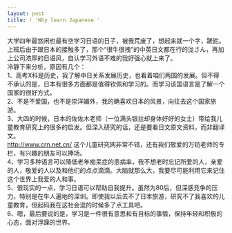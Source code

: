 ```yaml
---
layout: post
title: ! 'Why learn Japanese '
---
```


<p> 大学四年最悠闲也最有空学习日语的日子，被我荒废了，想起来就一个字，蹉跎。<br />
上班后由于跟日本的接触多了，那个“很牛很拽”的中英日文都在行的泷さん，再加上公司浓厚的日语风，自认学习外语不难的我好强心就上来了。<br />
冷静下来分析，原因有几个：<br />
1、高考X科是历史，我了解中日关系发展历史，也看着咱们两国的发展。但不得不承认的是，日本有很多方面都是值得钦佩和学习的。而学习该国语言是了解一个国家的很好方式。<br />
2、不是不爱国，也不是崇洋媚外，我的确喜欢日本的风景，向往去这个国家旅游。<br />
3、大四的时候，日本的佐佐木老师（一位满头银丝却身体好好的女士）带给我儿童教育研究上的很多的启发。但深入研究的话，还是要看日文原文资料，而非翻译文。<br />
<a href="http://www.crn.net.cn/">http://www.crn.net.cn/</a> 这个儿童研究网非常不错，还有我们敬爱的万钫老师的专栏，有兴趣的朋友可以捧场。<br />
4、学习多种语言可以降低老年痴呆症的患病率，我不想老时忘记所爱的人，亲爱的人，敬爱的人以及和他们的点点滴滴。大脑就那么大，我要尽可能利用它来记住这个世界上我爱的人和事。<br />
5、很现实的一点，学习日语可以帮助自我提升。虽然为80后，但深感竞争的压力，特别是在牛人遍地的深圳。即使我以后去不了日本旅游，研究不了我喜欢的儿童教育，但起码我在这社会混的时候多了点工具吧。<br />
6、嗯，最后要说的是，学习是一件很有意思和有目标的事情，保持年轻和积极的心态，面对浮躁的世界。</p>
